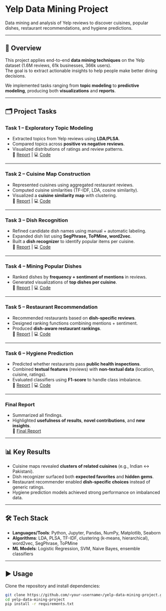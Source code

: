 # Yelp Data Mining Project  

Data mining and analysis of Yelp reviews to discover cuisines, popular dishes, restaurant recommendations, and hygiene predictions.  

---

## 📌 Overview  
This project applies end-to-end **data mining techniques** on the Yelp dataset (1.6M reviews, 61k businesses, 366k users).  
The goal is to extract actionable insights to help people make better dining decisions.  

We implemented tasks ranging from **topic modeling** to **predictive modeling**, producing both **visualizations** and **reports**.  

---

## 🗂️ Project Tasks  

### **Task 1 – Exploratory Topic Modeling**  
- Extracted topics from Yelp reviews using **LDA/PLSA**.  
- Compared topics across **positive vs negative reviews**.  
- Visualized distributions of ratings and review patterns.  
📄 [Report](reports/Task1.pdf) | 💻 [Code](code/task1.py)  

---

### **Task 2 – Cuisine Map Construction**  
- Represented cuisines using aggregated restaurant reviews.  
- Computed cuisine similarities (TF-IDF, LDA, cosine similarity).  
- Visualized a **cuisine similarity map** with clustering.  
📄 [Report](reports/Task2.pdf) | 💻 [Code](code/task2.py)  

---

### **Task 3 – Dish Recognition**  
- Refined candidate dish names using manual + automatic labeling.  
- Expanded dish list using **SegPhrase, ToPMine, word2vec**.  
- Built a **dish recognizer** to identify popular items per cuisine.  
📄 [Report](reports/Task3.pdf) | 💻 [Code](code/task3.py)  

---

### **Task 4 – Mining Popular Dishes**  
- Ranked dishes by **frequency + sentiment of mentions** in reviews.  
- Generated visualizations of **top dishes per cuisine**.  
📄 [Report](reports/Task4_5.pdf) | 💻 [Code](code/task4_5.py)  

---

### **Task 5 – Restaurant Recommendation**  
- Recommended restaurants based on **dish-specific reviews**.  
- Designed ranking functions combining mentions + sentiment.  
- Produced **dish-aware restaurant rankings**.  
📄 [Report](reports/Task4_5.pdf) | 💻 [Code](code/task4_5.py)  

---

### **Task 6 – Hygiene Prediction**  
- Predicted whether restaurants pass **public health inspections**.  
- Combined **textual features** (reviews) with **non-textual data** (location, cuisine, ratings).  
- Evaluated classifiers using **F1-score** to handle class imbalance.  
📄 [Report](reports/Task6.pdf) | 💻 [Code](code/task6.py)  

---

### **Final Report**  
- Summarized all findings.  
- Highlighted **usefulness of results**, **novel contributions**, and **new insights**.  
📄 [Final Report](reports/Final_Report.pdf)  

---

## 📊 Key Results  
- Cuisine maps revealed **clusters of related cuisines** (e.g., Indian ↔ Pakistani).  
- Dish recognizer surfaced both **expected favorites** and **hidden gems**.  
- Restaurant recommender enabled **dish-specific choices** instead of generic ratings.  
- Hygiene prediction models achieved strong performance on imbalanced data.  

---

## 🛠️ Tech Stack  
- **Languages/Tools**: Python, Jupyter, Pandas, NumPy, Matplotlib, Seaborn  
- **Algorithms**: LDA, PLSA, TF-IDF, clustering (k-means, hierarchical), word2vec, SegPhrase, ToPMine  
- **ML Models**: Logistic Regression, SVM, Naive Bayes, ensemble classifiers  

---

## ▶️ Usage  
Clone the repository and install dependencies:  

```bash
git clone https://github.com/<your-username>/yelp-data-mining-project.git
cd yelp-data-mining-project
pip install -r requirements.txt
